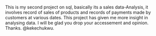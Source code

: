 This is my second project on sql, basically its a sales data-Analysis,
it involves record of sales of products and records of payments made by customers
at various dates.
This project has given me more insight in analysing data.
I will be glad you drop your accessement and opinion.
Thanks.
@kekechukwu.
